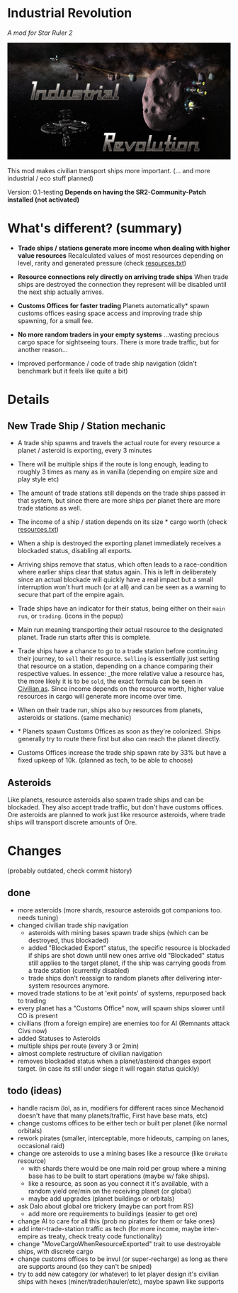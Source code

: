 # Industrial Revolution
_A mod for Star Ruler 2_

![logo](IndustrialRevolution/logo.png "")

This mod makes civilian transport ships more important.
(... and more industrial / eco stuff planned)

Version: 0.1-testing
**Depends on having the SR2-Community-Patch installed (not activated)**

# What's different? (summary)

- **Trade ships / stations generate more income when dealing with higher value resources**
  Recalculated values of most resources depending on level, rarity and generated pressure (check [resources.txt](resources.txt))

- **Resource connections rely directly on arriving trade ships**
  When trade ships are destroyed the connection they represent will be disabled until the next ship actually arrives.

- **Customs Offices for faster trading**
  Planets automatically* spawn customs offices easing space access and improving trade ship spawning, for a small fee.

- **No more random traders in your empty systems**
  ...wasting precious cargo space for sightseeing tours. There _is_ more trade traffic, but for another reason...

- Improved performance / code of trade ship navigation (didn't benchmark but it feels like quite a bit)

# Details
## New Trade Ship / Station mechanic

- A trade ship spawns and travels the actual route for every resource a planet / asteroid is exporting, every 3 minutes
- There will be multiple ships if the route is long enough, leading to roughly 3 times as many as in vanilla (depending on empire size and play style etc)
- The amount of trade stations still depends on the trade ships passed in that system, but since there are more ships per planet there are more trade stations as well.
- The income of a ship / station depends on its size * cargo worth (check [resources.txt](resources.txt))
- When a ship is destroyed the exporting planet immediately receives a blockaded status, disabling all exports.
- Arriving ships remove that status, which often leads to a race-condition where earlier ships clear that status again.
  This is left in deliberately since an actual blockade will quickly have a real impact but a small interruption won't hurt much (or at all) and can be seen as a warning to secure that part of the empire again.
- Trade ships have an indicator for their status, being either on their `main run`, or `trading`. (icons in the popup)
- Main run meaning transporting their actual resource to the designated planet. Trade run starts after this is complete.
- Trade ships have a chance to go to a trade station before continuing their journey, to `sell` their resource.
  `Selling` is essentially just setting that resource on a station, depending on a chance comparing their respective values.
  In essence: _the more relative value a resource has, the more likely it is to be `sold`, the exact formula can be seen in [Civilian.as](IndustrialRevolution\scripts\server\objects\Civilian.as#L566).
  Since income depends on the resource worth, higher value resources in cargo will generate more income over time.
- When on their trade run, ships also `buy` resources from planets, asteroids or stations. (same mechanic)

- \* Planets spawn Customs Offices as soon as they're colonized. Ships generally try to route there first but also can reach the planet directly.
- Customs Offices increase the trade ship spawn rate by 33% but have a fixed upkeep of 10k. (planned as tech, to be able to choose)

## Asteroids

Like planets, resource asteroids also spawn trade ships and can be blockaded. They also accept trade traffic, but don't have customs offices.
Ore asteroids are planned to work just like resource asteroids, where trade ships will transport discrete amounts of Ore.

# Changes
(probably outdated, check commit history)
## done
- more asteroids (more shards, resource asteroids got companions too. needs tuning)
- changed civilian trade ship navigation
    - asteroids with mining bases spawn trade ships (which can be destroyed, thus blockaded)
    - added "Blockaded Export" status, the specific resource is blockaded if ships are shot down until new ones arrive
      old "Blockaded" status still applies to the target planet, if the ship was carrying goods from a trade station (currently disabled)
    - trade ships don't reassign to random planets after delivering inter-system resources anymore.
- moved trade stations to be at 'exit points' of systems, repurposed back to trading
- every planet has a "Customs Office" now, will spawn ships slower until CO is present
- civilians (from a foreign empire) are enemies too for AI (Remnants attack Civs now)
- added Statuses to Asteroids
- multiple ships per route (every 3 or 2min)
- almost complete restructure of civilian navigation
- removes blockaded status when a planet/asteroid changes export target.
  (in case its still under siege it will regain status quickly)

## todo (ideas)
- handle racism (lol, as in, modifiers for different races since Mechanoid doesn't have that many planets/traffic, First have base mats, etc)
- change customs offices to be either tech or built per planet (like normal orbitals)
- rework pirates (smaller, interceptable, more hideouts, camping on lanes, occasional raid)
- change ore asteroids to use a mining bases like a resource (like `OreRate` resource)
    - with shards there would be one main roid per group where a mining base has to be built to start operations (maybe w/ fake ships).
    - like a resource, as soon as you connect it it's available, with a random yield ore/min on the receiving planet (or global)
    - maybe add upgrades (planet buildings or orbitals)
- ask Dalo about global ore trickery (maybe can port from RS)
    - add more ore requirements to buildings (easier to get ore)
- change AI to care for all this (prob no pirates for them or fake ones)
- add inter-trade-station traffic as tech (for more income, maybe inter-empire as treaty, check treaty code functionality)
- change "MoveCargoWhenResourceExported" trait to use destroyable ships, with discrete cargo
- change customs offices to be invul (or super-recharge) as long as there are supports around (so they can't be sniped)
- try to add new category (or whatever) to let player design it's civilian ships with hexes (miner/trader/hauler/etc), maybe spawn like supports